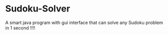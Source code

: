 # Sudoku-Solver
A smart java program with gui interface that can solve any Sudoku problem in 1 second !!!!
